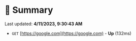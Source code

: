 # 📖 Summary
Last updated: **4/11/2023, 9:30:43 AM**

- `GET` [https://google.com](https://google.com) - **Up** (132ms)
